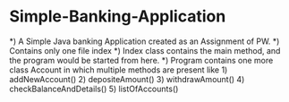# Simple-Banking-Application


*) A Simple Java banking Application created as an Assignment of PW.
*) Contains only one file index 
*) Index class contains the main method, and the program would be started from here.
*) Program contains one more class Account in which multiple methods are present like 
    1) addNewAccount()
    2) depositeAmount()
    3) withdrawAmount()
    4) checkBalanceAndDetails()
    5) listOfAccounts()

